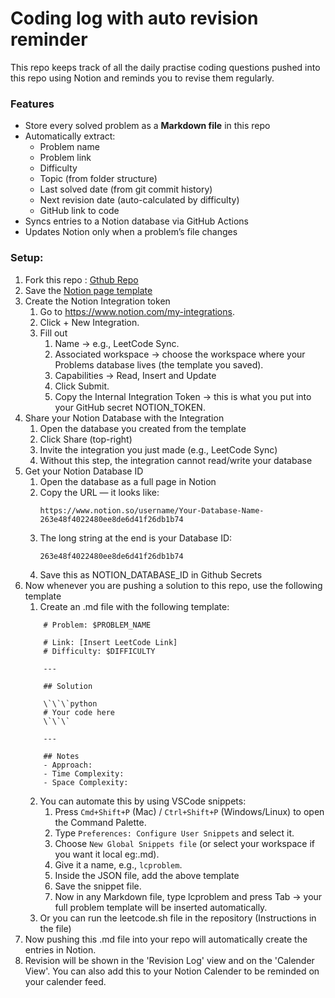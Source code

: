 # Coding log with auto revision reminder

This repo keeps track of all the daily practise coding questions pushed into this repo using Notion and reminds you to revise them regularly.


### Features

- Store every solved problem as a **Markdown file** in this repo
- Automatically extract:
  - Problem name
  - Problem link
  - Difficulty
  - Topic (from folder structure)
  - Last solved date (from git commit history)
  - Next revision date (auto-calculated by difficulty)
  - GitHub link to code
- Syncs entries to a Notion database via GitHub Actions
- Updates Notion only when a problem’s file changes

### Setup:
1. Fork this repo :  [Gthub Repo](git@github.com:shyammvm/CodingPractiseAutoRevisionReminder.git)
2. Save the [Notion page template](https://automatic-alpaca-193.notion.site/Coding-Log-Template-265e48f402248097b944da66533c300d?source=copy_link)
3. Create the Notion Integration token
    1.	Go to https://www.notion.com/my-integrations.
    2. Click + New Integration.
    3. Fill out
       1. Name → e.g., LeetCode Sync.
       2. Associated workspace → choose the workspace where your Problems database lives (the template you saved).
       3. Capabilities → Read, Insert and Update
       4. Click Submit.
       5. Copy the Internal Integration Token → this is what you put into your GitHub secret NOTION_TOKEN.
4.  Share your Notion Database with the Integration
    1.  Open the database you created from the template
    2.  Click Share (top-right)
    3.  Invite the integration you just made (e.g., LeetCode Sync)
    4.  Without this step, the integration cannot read/write your database
5. Get your Notion Database ID
	1.	Open the database as a full page in Notion
	2.	Copy the URL — it looks like:
        ```
        https://www.notion.so/username/Your-Database-Name-263e48f4022480ee8de6d41f26db1b74
        ```
    3.	The long string at the end is your Database ID:
        ```
        263e48f4022480ee8de6d41f26db1b74
        ```
    4. Save this as NOTION_DATABASE_ID in Github Secrets
 6. Now whenever you are pushing a solution to this repo, use the following template
       1. Create an .md file with the following template:
    ```
        # Problem: $PROBLEM_NAME

        # Link: [Insert LeetCode Link]  
        # Difficulty: $DIFFICULTY  

        ---

        ## Solution

        \`\`\`python
        # Your code here
        \`\`\`

        ---

        ## Notes
        - Approach:
        - Time Complexity:
        - Space Complexity:
    ```
    2. You can automate this by using VSCode snippets:
         1. Press `Cmd+Shift+P` (Mac) / `Ctrl+Shift+P` (Windows/Linux) to open the Command Palette.
         2. Type `Preferences: Configure User Snippets` and select it.
         3. Choose `New Global Snippets file` (or select your workspace if you want it local eg:.md).
         4. Give it a name, e.g., `lcproblem`.
         5. Inside the JSON file, add the above template
         6. Save the snippet file.
         7. Now in any Markdown file, type lcproblem and press Tab → your full problem template will be inserted automatically.
    2. Or you can run the leetcode.sh file in the repository (Instructions in the file)
 7. Now pushing this .md file into your repo will automatically create the entries in Notion.
 8. Revision will be shown in the 'Revision Log' view and on the 'Calender View'. You can also add this to your Notion Calender to be reminded on your calender feed.